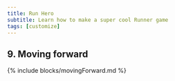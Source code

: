 ```yaml
---
title: Run Hero
subtitle: Learn how to make a super cool Runner game
tags: [customize]
---
```

## 9. Moving forward
{% include blocks/movingForward.md %}
